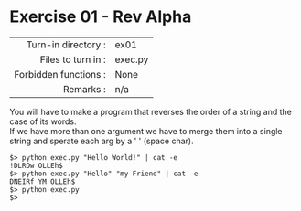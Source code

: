 # Exercise 01 - Rev Alpha

|                         |                    |
| -----------------------:| ------------------ |
|   Turn-in directory :   |  ex01              |
|   Files to turn in :    |  exec.py           |
|   Forbidden functions : |  None              |
|   Remarks :             |  n/a               |

You will have to make a program that reverses the order of a string and the case of its words.  
If we have more than one argument we have to merge them into a single string and sperate each arg by a ' ' (space char).  

```console
$> python exec.py "Hello World!" | cat -e
!DLROw OLLEh$
$> python exec.py "Hello" "my Friend" | cat -e
DNEIRf YM OLLEh$
$> python exec.py
$>
```
